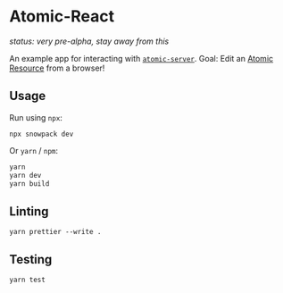 # Atomic-React

_status: very pre-alpha, stay away from this_

An example app for interacting with [`atomic-server`](https://github.com/joepio/atomic).
Goal: Edit an [Atomic Resource](https://docs.atomicdata.dev/core/concepts.html) from a browser!

## Usage

Run using `npx`:

```
npx snowpack dev
```

Or `yarn` / `npm`:

```sh
yarn
yarn dev
yarn build
```

## Linting

`yarn prettier --write .`

## Testing

`yarn test`
